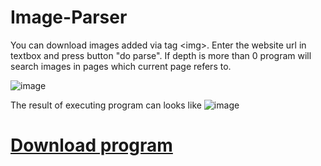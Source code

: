 # Image-Parser

You can download images added via tag \<img>. Enter the website url in textbox and press button "do parse". If depth is more than 0 program will search images in pages which current page refers to.

![image](https://user-images.githubusercontent.com/31659548/35065460-61b9487e-fbde-11e7-974f-9a6e96319471.png)

The result of executing program can looks like
![image](https://user-images.githubusercontent.com/31659548/35065951-f73deaa2-fbdf-11e7-8e05-b5f50d56c637.png)

# [Download program](https://github.com/ITFreha/Image-Parser/raw/master/ImgParser/bin/Debug/ImgParser.exe)
